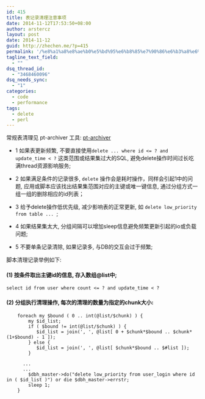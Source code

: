 ```yaml
---
id: 415
title: 表记录清理注意事项
date: 2014-11-12T17:53:50+08:00
author: arstercz
layout: post
date: 2014-11-12
guid: http://zhechen.me/?p=415
permalink: '/%e8%a1%a8%e8%ae%b0%e5%bd%95%e6%b8%85%e7%90%86%e6%b3%a8%e6%84%8f%e4%ba%8b%e9%a1%b9/'
tagline_text_field:
  - ""
dsq_thread_id:
  - "3468460096"
dsq_needs_sync:
  - "1"
categories:
  - code
  - performance
tags:
  - delete
  - perl
---
```

常规表清理见 pt-archiver 工具: [pt-archiver](https://blog.arstercz.com/top-10-percona-toolkit-tools-%E4%B8%80/)

- 1 如果表更新频繁, 不要直接使用`delete ... where id <= ? and update_time < ?` 这类范围或结果集过大的SQL, 避免delete操作时间过长吃满thread资源影响服务;

- 2  如果满足条件的记录很多, `delete` 操作会是耗时操作，同样会引起1中的问题, 应用或脚本应该找出结果集范围对应的主键或唯一键信息, 通过分组方式一组一组的删除相应的id列表；

- 3  给予delete操作低优先级, 减少影响表的正常更新, 如 `delete low_priority from table ... `;

- 4  如果结果集太大, 分组间隔可以增加sleep信息避免频繁更新引起的io或负载问题;

- 5  不要单条记录清除, 如果记录多, 与DB的交互会过于频繁;

脚本清理记录举例如下:

#### (1) 按条件取出主键id的信息, 存入数组@list中;
```
select id from user where count <= ? and update_time < ?
```
#### (2) 分组执行清理操作, 每次的清理的数量为指定的chunk大小:
```
    foreach my $bound ( 0 .. int(@list/$chunk) ) { 
        my $id_list;
        if ( $bound != int(@list/$chunk) ) { 
           $id_list = join(', ', @list[ 0 + $chunk*$bound .. $chunk*(1+$bound) - 1 ]); 
        } else {
           $id_list = join(', ', @list[ $chunk*$bound .. $#list ]); 
        }

      ...
      ...
        $dbh_master->do("delete low_priority from user_login where id in ( $id_list )") or die $dbh_master->errstr;
        sleep 1;
    }
```
